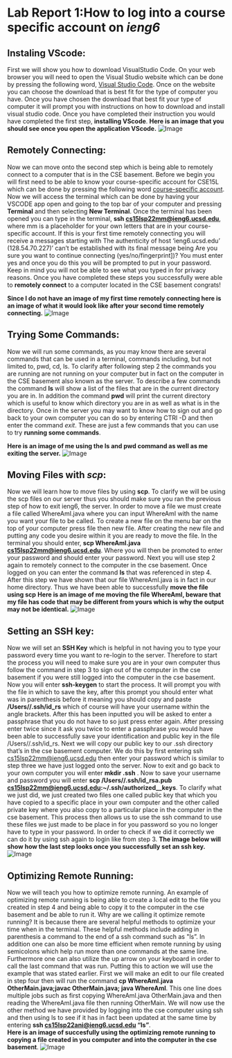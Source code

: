 # Lab Report 1:How to log into a course specific account on *ieng6*

## Instaling VScode:
First we will show you how to download VisualStudio Code. On your web browser you will need to open the Visual Studio website which can be done by pressing the following word, [Visual Studio Code](https://code.visualstudio.com/). Once on the website you can choose the download that is best fit for the type of computer you have. Once you have chosen the download that best fit your type of computer it will prompt you with instructions on how to download and install visual studio code. Once you have completed their instruction you would have completed the first step, **installing VScode**. 
**Here is an image that you should see once you open the application VScode.**
![Image](VSCODESCREENSHOT.png)
## Remotely Connecting:
Now we can move onto the second step which is being able to remotely connect to a computer that is in the CSE basement. Before we begin you will first need to be able to know your course-specific account for CSE15L which can be done by pressing the following word [course-specific account](https://sdacs.ucsd.edu/~icc/index.php). Now we will access the terminal which can be done by having your VSCODE app open and going to the top bar of your computer and pressing **Terminal** and then selecting **New Terminal**. Once the terminal has been opened you can type in the terminal, **ssh cs15lsp22mm@ieng6.ucsd.edu**, where mm is a placeholder for your own letters that are in your course-specific account. If this is your first time remotely connecting you will receive a messages starting with  The authenticity of host ‘ieng6.ucsd.edu’ (128.54.70.227)’ can’t be established with its final message being Are you sure you want to continue connecting (yes/no/fingerprint])? You must enter yes and once you do this you will be prompted to put in your password. Keep in mind you will not be able to see what you typed in for privacy reasons. Once you have completed these steps you successfully were able to **remotely connect** to a computer located in the CSE basement congrats! 

**Since I do not have an image of my first time remotely connecting here is an image of what it would look like after your second time remotely connecting.**
![Image](remoteconnecting.png)


## Trying Some Commands:
Now we will run some commands, as you may know there are several commands that can be used in a terminal, commands including, but not limited to,  pwd, cd, ls. To clarify after following step 2 the commands you are running are not running on your computer but in fact on the computer in the CSE basement also known as the server. To describe a few commands the command **ls** will show a list of the files that are in the current directory you are in. In addition the command **pwd** will print the current directory which is useful to know which directory you are in as well as what is in the directory. Once in the server you may want to know how to sign out and go back to your own computer you can do so by entering  CTRl -D and then enter the command *exit*. These are just a few commands that you can use to try **running some commands**. 

**Here is an image of me using the ls and pwd command as well as me exiting the server.**
![Image](Commands.png)


## Moving Files with *scp*:
Now we will learn how to move files by using **scp**. To clarify we will be using the scp files on our server thus you should make sure you ran the previous step of how to exit ieng6, the server. In order to move a file we must create a file called WhereAmI.java where you can input WhereAmI with the name you want your file to be called. To create a new file on the menu bar on the top of your computer press file then new file. After creating the new file and putting any code you desire within it you are ready to move the file. In the terminal you should enter, **scp WhereAmI.java cs15lsp22mm@ieng6.ucsd.edu**. Where you will then be promoted to enter your password and should enter your password. Next you will use step 2 again to remotely connect to the computer in the cse basement. Once logged on you can enter the command **ls** that was referenced in step 4. After this step we have shown that our file WhereAmI.java is in fact in our home directory. Thus we have been able to successfully **move the file using scp**
**Here is an image of me moving the file WhereAmI, beware that my file has code that may be different from yours which is why the output may not be identical.**
![Image](Movefile.png)


## Setting an SSH key:
Now we will set an **SSH Key** which is helpful in not having you to type your password every time you want to re-login to the server. Therefore to start the process you will need to make sure you are in your own computer thus follow the command in step 3 to sign out of the computer in the cse basement if you were still logged into the computer in the cse basement. Now you will enter **ssh-keygen** to start the process. It will prompt you with the file in which to save the key, after this prompt you should enter what was in parenthesis before it meaning you should copy and paste **/Users/<user-name>/.ssh/id_rs** which of course will have your username within the angle brackets. After this has been inputted you will be asked to enter a passphrase that you do not have to so just press enter again. After pressing enter twice since it ask you twice to enter a passphrase you would have been able to successfully save your identification and public key in the file /Users/<user-name>/.ssh/id_rs. Next we will copy our public key to our .ssh directory that’s in the cse basement computer. We do this by first entering ssh cs15lsp22mm@ieng6.ucsd.edu
then enter your password which is similar to step three we have just logged onto the server. Now to exit and go back to your own computer you will enter **mkdir .ssh** . Now to save your username and password you will enter **scp /Users/<user-name>/.ssh/id_rsa.pub cs15lsp22mm@ieng6.ucsd.edu:~/.ssh/authorized__keys**. To clarify what we just did, we just created two files one called public key that which you have copied to a specific place in your own computer and the other called private key where you also copy to a particular place in the computer in the cse basement. This process then allows us to use the ssh command to use these files we just made to be place in for you password so you no longer have to type in your password. In order to check if we did it correctly we can do it by using ssh again to login like from step 3. 
**The image below will show how the last step looks once you successfully set an ssh key.**
![Image](Password.png)


## Optimizing Remote Running:
Now we will teach you how to optimize remote running. An example of optimizing remote running is being able to create a local edit to the file you created in step 4 and being able to copy it to the computer in the cse basement and be able to run it. Why are we calling it optimize remote running? It is because there are several helpful methods to optimize your time when in the terminal. These helpful methods include adding in parenthesis a command to the end of a ssh command such as "ls”. In addition one can also be more time efficient when remote running by using semicolons which help run more than one commands at the same line. Furthermore one can also utilize the up arrow on your keyboard in order to call the last command that was run. Putting this to action we will use the example that was stated earlier. First we will make an edit to our file created in step four then will run the command **cp WhereAmI.java OtherMain.java;javac OtherMain.java; java WhereAmI**. This one line does multiple jobs such as first copying WhereAmI.java OtherMain.java and then reading the WhereAmI.java file then running OtherMain. We will now use the other method we have provided by logging into the cse computer using ssh and then using ls to see if it has in fact been updated at the same time by entering **ssh cs15lsp22ani@ieng6.ucsd.edu “ls”**.  
**Here is an image of succesfully using the optimizing **remote running** to copying a file created in you computer and into the computer in the cse basement**.
![Image](yellow.png)



